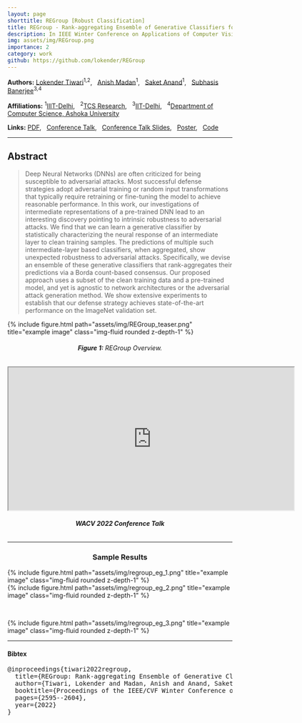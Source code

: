```yaml
---
layout: page
shorttitle: REGroup [Robust Classification]
title: REGroup - Rank-aggregating Ensemble of Generative Classifiers for Robust Predictions
description: In IEEE Winter Conference on Applications of Computer Vision (<b>WACV</b>), 2022
img: assets/img/REGroup.png
importance: 2
category: work
github: https://github.com/lokender/REGroup
---
```


**Authors:** [Lokender Tiwari](https://lokender.github.io/)<sup>1,2</sup>, &nbsp;
[Anish Madan](https://scholar.google.com/citations?user=eZ4WZmIAAAAJ&hl=en)<sup>1</sup>, &nbsp;
[Saket Anand](https://www.iiitd.edu.in/~anands/index.html)<sup>1</sup>, &nbsp;
[Subhasis Banerjee](http://www.cse.iitd.ac.in/~suban//)<sup>3,4</sup>

**Affiliations:** <sup>1</sup>[IIIT-Delhi](https://www.iiitd.ac.in/), &nbsp;
<sup>2</sup>[TCS Research](https://www.tcs.com/tcs-research), &nbsp;
<sup>3</sup>[IIT-Delhi](https://home.iitd.ac.in/), &nbsp;
<sup>4</sup>[Department of Computer Science, Ashoka University](https://www.ashoka.edu.in/computerscience)

**Links:** [PDF](https://openaccess.thecvf.com/content/WACV2022/papers/Tiwari_REGroup_Rank-Aggregating_Ensemble_of_Generative_Classifiers_for_Robust_Predictions_WACV_2022_paper.pdf), &nbsp;
[Conference Talk](https://youtu.be/hwKjcc1IJqw), &nbsp;
[Conference Talk Slides](/assets/pdf/REGroup_talk_PPT.pdf), &nbsp;
[Poster](/assets/pdf/REGroup_poster.pdf), &nbsp;
[Code](https://github.com/lokender/REGroup) &nbsp;


<hr>

## Abstract
> Deep Neural Networks (DNNs) are often criticized for being susceptible to adversarial attacks. Most successful defense strategies adopt adversarial training or random input transformations that typically require retraining or fine-tuning the model to achieve reasonable performance. In this work, our investigations of intermediate representations of a pre-trained DNN lead to an interesting discovery pointing to intrinsic robustness to adversarial attacks. We find that we can learn a generative classifier by statistically characterizing the neural response of an intermediate layer to clean training samples. The predictions of multiple such intermediate-layer based classifiers, when aggregated, show unexpected robustness to adversarial attacks. Specifically, we devise an ensemble of these generative classifiers that rank-aggregates their predictions via a Borda count-based consensus. Our proposed approach uses a subset of the clean training data and a pre-trained model, and yet is agnostic to network architectures or the adversarial attack generation method. We show extensive experiments to establish that our defense strategy achieves state-of-the-art performance on the ImageNet validation set. 


<div class="row justify-content-md-center">
    <div class="col-md-auto">
        {% include figure.html path="assets/img/REGroup_teaser.png" title="example image" class="img-fluid rounded z-depth-1" %}
    </div>
</div>
<div class="caption">
    <h6 style="text-align:center"> <b>Figure 1:</b> REGroup Overview. </h6>
    
</div>

<div class="row justify-content-md-center">
    <div class="col-md-auto">
        <iframe display="block" width="640" height="320" src="https://www.youtube.com/embed/hwKjcc1IJqw?autoplay=1"> </iframe> 
    </div> 
</div>
<div class="caption">
    <h6 style="text-align:center"> <b>WACV 2022 Conference Talk</b></h6>
</div>




<hr>
<h3 style="text-align:center"> <b> Sample Results</b> </h3>

<div class="row">
    <div class="col-sm">
        {% include figure.html path="assets/img/regroup_eg_1.png" title="example image" class="img-fluid rounded z-depth-1" %}
    </div>
    <div class="col-sm">
        {% include figure.html path="assets/img/regroup_eg_2.png" title="example image" class="img-fluid rounded z-depth-1" %}
    </div>
</div>
<!-- <div class="caption">
    <h6 style="text-align:center"> <b>Figure 2:</b> Qualitative depth evaluation results on KITTI Odometry test set. Improvement in depth prediction of farther scene points. </h6>
</div> -->

&nbsp;

<div class="row justify-content-md-center">
    <div class="col-md-8">
        {% include figure.html path="assets/img/regroup_eg_3.png" title="example image" class="img-fluid rounded z-depth-1" %}
    </div>
</div>
<!-- <div class="caption">
    <h6 style="text-align:center"> <b>Figure 3:</b> Qualitative depth evaluation results on KITTI Raw Eigen split test set. MonoDepth2-M is the MonoDepth2 model trained using monocular images. </h6>
</div> -->


<hr>

<h4>Bibtex</h4>
<pre>@inproceedings{tiwari2022regroup,
  title={REGroup: Rank-aggregating Ensemble of Generative Classifiers for Robust Predictions},
  author={Tiwari, Lokender and Madan, Anish and Anand, Saket and Banerjee, Subhashis},
  booktitle={Proceedings of the IEEE/CVF Winter Conference on Applications of Computer Vision},
  pages={2595--2604},
  year={2022}
}
</pre>
